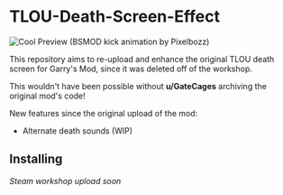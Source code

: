 # TLOU-Death-Screen-Effect
![Cool Preview (BSMOD kick animation by Pixelbozz)](https://github.com/CT-Studios-UT/TLOU-Death-Screen-Effect/blob/main/workshopassets/widescreenpreview.gif)

This repository aims to re-upload and enhance the original TLOU death screen for Garry's Mod, since it was deleted off of the workshop.

This wouldn't have been possible without **u/GateCages** archiving the original mod's code!

New features since the original upload of the mod:

- Alternate death sounds (WIP)

## Installing

*Steam workshop upload soon*